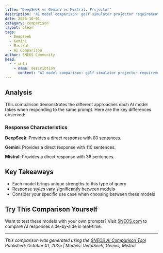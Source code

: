 ```yaml
---
title: "DeepSeek vs Gemini vs Mistral: Projector"
description: "AI model comparison: golf simulator projector requirements..."
date: 2025-10-01
category: comparison
layout: Clean
tags:
  - DeepSeek
  - Gemini
  - Mistral
  - AI Comparison
author: SNEOS Community
head:
  - - meta
    - name: description
      content: "AI model comparison: golf simulator projector requirements..."
---
```


<ChatComparison
  title="DeepSeek vs Gemini vs Mistral: Projector"
  prompt="golf simulator projector requirements"
  :responses='{
    "DeepSeek": "Of course! Here is a comprehensive guide to the projector requirements for a golf simulator, broken down from the absolute essentials to the nice-to-have features.\n\nThe single most important principle for a golf simulator projector is: **You need a *Short-Throw* or *Ultra-Short-Throw* (UST) projector.**\n\nA standard projector mounted at the back of your room will cast a shadow of you and your club on the screen, completely ruining the experience. Short-throw projectors are placed close to the screen, above or below the hitting area, eliminating shadows.\n\n---\n\n### 1. The Non-Negotiable: Throw Ratio\n\nThis is the most critical spec. It defines how far the projector needs to be from the screen to create a certain image size.\n\n*   **Ultra-Short-Throw (UST):** The gold standard. Typically placed **less than 2 feet** from the screen, either on the floor pointing up or on a low shelf. This completely eliminates any chance of shadows and is the most popular choice for dedicated simulators.\n    *   **Look for:** Throw Ratio of **\u003C 0.4**\n*   **Short-Throw (ST):** A good alternative. Mounted on the ceiling, closer to the screen than a standard projector. You need to ensure it\u0027s placed *behind* the golfer\u0027s swing plane to avoid shadows.\n    *   **Look for:** Throw Ratio of **~0.4 - 1.0**\n\n\u003E **Avoid Standard Throw projectors** for golf simulators. They are not suitable.\n\n---\n\n### 2. Key Technical Specifications\n\nOnce you\u0027ve narrowed your search to Short-Throw models, here are the other critical specs to consider.\n\n#### A. Brightness (Lumens)\nYour simulator space is likely not perfectly dark. You need a bright projector to overcome ambient light and produce a vibrant, clear image.\n\n*   **Minimum:** **3,000 ANSI Lumens**\n*   **Recommended:** **3,500 - 4,000\u002B ANSI Lumens**\n*   **Why?** This ensures the image isn\u0027t washed out by room lighting or the light reflected back from your bright impact screen.\n\n#### B. Native Resolution\nThis determines the sharpness and clarity of the course graphics and data. A higher resolution means you can read text and see details on the fairway more easily.\n\n*   **Good (1080p):** **1920 x 1080 (Full HD)**. This is the sweet spot for most home simulators. It\u0027s sharp, widely available, and more affordable than 4K.\n*   **Better (4K):** **3840 x 2160 (4K UHD)**. Offers incredible detail and future-proofing. If your budget allows and you\u0027re using a high-end software like GSPro, TGC 2019, or E6, 4K is a fantastic upgrade.\n*   **Avoid:** 720p and \u0022Supported\u0022 4K (which means it downscales a 4K signal but doesn\u0027t have a true 4K chip).\n\n#### C. Aspect Ratio\n*   **16:9** or **16:10**. This is the standard widescreen format used by almost all simulator software and is what you should look for.\n\n#### D. Input Lag\nThis is the delay between the projector receiving a signal and displaying it. For golf, low input lag is crucial for a responsive feel when navigating menus and seeing your shot data appear instantly.\n\n*   **Target:** **\u003C 50ms** (milliseconds). Many modern projectors, especially gaming models, are well below 30ms, which is excellent. Check reviews for this specific measurement.\n\n---\n\n### 3. Form Factor \u0026 Placement\n\n*   **Ceiling Mount (Short-Throw):** Requires a dedicated mount and careful planning to ensure it\u0027s out of the swing path. Cables need to be run through the ceiling/wall.\n*   **Floor/Table Placement (Ultra-Short-Throw):** Much simpler setup. Can be placed on a low coffee table or a dedicated UST floor plate. **Crucially, if placing on the floor, you MUST get an UST projector with a *keystone correction* feature** to square the image, as the projector won\u0027t be perfectly aligned.\n\n---\n\n### 4. Recommended Projector Types \u0026 Examples\n\n| Projector Type | Best For | Pros | Cons | Example Models |\n| :--- | :--- | :--- | :--- | :--- |\n| **Ultra-Short-Throw (UST)** | **Most Home Setups** | Zero shadows, easy floor placement, clean look. | Can be more expensive. Requires keystone correction if not perfectly aligned. | **BenQ LK936ST**, **Optoma GT1090HDR**, **Epson EH-LS800** |\n| **Short-Throw (ST)** | **Larger/Commercial** | Often brighter for the price, flexible ceiling mounting. | Risk of shadows if not placed correctly. Requires ceiling mount. | **Optoma GT1080HDR**, **BenQ TH671ST** |\n| **4K UST Laser** | **Enthusiasts / Best Quality** | Stunning 4K detail, long-lasting laser light source, high brightness. | Premium price. | **BenQ LK936ST**, **Epson EH-LS800**, **Optoma ZH406UST** |\n\n---\n\n### Quick Checklist for Buying:\n\n1.  **Confirm Throw Ratio:** Is it **\u003C 0.4** (UST) or **\u003C 1.0** (ST)?\n2.  **Check Brightness:** Is it at least **3,500 lumens**?\n3.  **Verify Resolution:** Is it **Native 1080p or 4K**?\n4.  **Consider Light Source:** **Laser** is superior for longevity and instant on/off, but **Lamp-based** models are more affordable.\n5.  **Measure Your Space:** Know your screen size and available distance from the screen to the projector location *before* you buy.\n\n### Final Pro-Tips:\n\n*   **Laser vs. Lamp:** Laser projectors have a longer lifespan (20,000\u002B hours) and maintain brightness better over time. Lamps are cheaper to replace but have a shorter life (~5,000 hours).\n*   **Ambient Light Rejection (ALR):** While more common for standard home theater projectors, if you find a UST with an ALR screen designed for it, the contrast will be phenomenal. Most dedicated simulator screens are high-gain and work well without a specific ALR projector.\n*   **Warranty:** Projectors are a key component. A good warranty (2-3 years) is valuable.\n\nBy focusing on these requirements, you\u0027ll be able to select a projector that provides a bright, sharp, and shadow-free experience, making your golf simulator feel truly professional.",
    "Gemini": "The projector is a crucial component of any golf simulator, as it\u0027s responsible for displaying the course and data you need.  Here\u0027s a breakdown of the key projector requirements for a golf simulator setup:\n\n**1. Resolution:**\n\n*   **1080p (1920x1080):**  This is the *minimum* recommended resolution for a decent golf simulator experience. It provides good image clarity for most screen sizes.  It is considered the budget-friendly option.\n*   **WUXGA (1920x1200):** A slightly wider aspect ratio than 1080p, offering more vertical pixels. Not essential but sometimes found and works fine.\n*   **4K UHD (3840x2160):**  Offers the highest level of detail and a significantly more immersive experience, especially on larger screens. The added sharpness makes the visuals more realistic.  Consider if budget allows, as it requires a beefier computer to run smoothly.  It\u0027s the gold standard.\n\n**2. Brightness (Lumens):**\n\n*   **Minimum: 3000 Lumens:**  Suitable for a completely dark room.\n*   **Recommended: 4000-5000 Lumens:**  Provides good image visibility even with some ambient light in the room.\n*   **Ideal (for brighter environments or larger screens): 5000\u002B Lumens:**  Needed if you have windows or significant overhead lighting.  Brighter is generally better, as you can always dim the projector if needed.\n\n**3. Aspect Ratio:**\n\n*   **16:9:**  The standard widescreen aspect ratio, suitable for most golf simulator software.  Common and readily available.\n*   **4:3:**  Older, less common.  Avoid unless you specifically need it for compatibility with certain software or legacy systems.\n*   **16:10:** Similar to WUXGA resolution, slightyly wider.\n*   **Ultra-Wide (21:9 or similar):**  Less common for golf simulators but can provide a very immersive experience with compatible software and screen setups. Requires careful consideration of screen size and projector placement.\n\n**4. Throw Ratio:**\n\n*   **Throw ratio is CRITICAL.**  It determines the distance the projector needs to be from the screen to achieve the desired image size. It\u0027s calculated as: \u0060Throw Distance / Image Width\u0060.\n*   **Short Throw:**  Projectors with a throw ratio of less than 1.0 (e.g., 0.8:1 or 0.5:1).  Placed closer to the screen, minimizing shadows from players and saving space.  Great for smaller rooms.\n*   **Ultra-Short Throw:** Projectors with a very low throw ratio (e.g., 0.3:1 or less). Can be placed directly beneath the screen, practically eliminating shadows.  Excellent for limited spaces but are more expensive.\n*   **Long Throw:** Projectors with a throw ratio greater than 1.5:1.  Need to be placed further away from the screen.  Suitable for larger rooms where distance isn\u0027t an issue.\n*   **Calculating Throw Distance:**  Before buying, calculate the throw distance needed for your screen size using the projector\u0027s specifications (usually found on the manufacturer\u0027s website).  Measure your space carefully!\n\n**5. Lens Shift:**\n\n*   **Horizontal and Vertical Lens Shift:**  Allows you to adjust the image position without physically moving the projector. This is very helpful for fine-tuning the image and correcting for slight misalignments, especially when ceiling-mounted.  Highly recommended.\n\n**6. Keystone Correction:**\n\n*   **Digital or Manual Keystone Correction:**  Corrects for trapezoidal distortion (where the image is wider at the top or bottom). While helpful, it\u0027s best to minimize keystone correction, as it can slightly reduce image quality. Lens shift is preferable.\n\n**7. Projector Technology:**\n\n*   **DLP (Digital Light Processing):** Generally sharper images, better contrast, and faster response times (important for fast-moving golf swing analysis).  Can sometimes exhibit a \u0022rainbow effect\u0022 for some viewers.\n*   **LCD (Liquid Crystal Display):**  Generally brighter colors and no rainbow effect.  May have slightly lower contrast compared to DLP.\n*   **Laser:** Newest technology. Generally very bright, long lasting light source, and excellent color accuracy. Tend to be higher priced.\n\n**8. Input Lag (Important for gaming/simulation):**\n\n*   **Ideal: Under 30ms:**  Crucial for a responsive golf simulator experience.  High input lag can cause a noticeable delay between your swing and the on-screen action. Check reviews and specifications carefully.\n*   **Acceptable: Under 50ms:** Can be okay for some users, but the delay might be noticeable.\n\n**9. Lamp Life/Light Source:**\n\n*   **Lamp Life (for lamp-based projectors):**  Consider the lamp life, as replacing lamps can be an ongoing expense.  Look for projectors with longer lamp lives (e.g., 4000-6000 hours in normal mode).\n*   **Laser/LED Light Source:**  Laser and LED projectors offer significantly longer lifespans (often 20,000\u002B hours) and more consistent brightness over time.\n\n**10. Mounting Options:**\n\n*   **Ceiling Mount:**  The most common and recommended option for golf simulators, as it keeps the projector out of the way and minimizes shadows.\n*   **Floor Stand/Tabletop:**  Can be used if ceiling mounting isn\u0027t possible, but careful placement is needed to avoid shadows.\n\n**11. Other Considerations:**\n\n*   **Contrast Ratio:**  A higher contrast ratio provides a more vivid and realistic image with deeper blacks.\n*   **Noise Level:**  The projector\u0027s fan noise can be distracting. Look for models with low noise levels (under 30 dB).\n*   **Connectivity:**  Ensure the projector has the necessary inputs (HDMI, VGA, etc.) to connect to your computer and other devices.\n*   **Software Compatibility:**  Verify that the projector is compatible with your golf simulator software and can display the required resolutions and aspect ratios.\n*   **Budget:**  Projector prices can range widely, so set a budget before you start shopping. Remember to factor in the cost of a mount and any necessary cables.\n*   **Reviews:** Read online reviews and compare different models to find the best projector for your needs and budget.\n*   **Screen Surface:**  Consider a screen designed for projector use. These screens have specialized surfaces that improve brightness, contrast, and viewing angle.\n* **Color Accuracy:** While not as critical as some other factors, decent color accuracy will make the experience much more realistic and enjoyable.  Look for projectors with good color gamut coverage (e.g., sRGB, Rec.709).\n\n**In summary:**\n\n*   **Budget-Friendly:** 1080p, 4000\u002B Lumens, short throw or appropriate throw ratio for your space.\n*   **Mid-Range:**  1080p or WUXGA, 4000-5000\u002B Lumens, lens shift, short throw or ultra-short throw.\n*   **High-End:**  4K UHD, 5000\u002B Lumens, lens shift, low input lag, laser light source, excellent color accuracy, ultra-short throw if possible.\n\n**Before you buy:**\n\n1.  **Measure your space:** Accurately measure the distance from where the projector will be mounted to the screen.\n2.  **Determine your screen size:** Decide on the desired screen size (width and height).\n3.  **Calculate throw distance:** Use the projector\u0027s throw ratio specifications to calculate the required throw distance.\n4.  **Consider ambient light:** Evaluate the amount of ambient light in the room.\n5.  **Read reviews:** Research different projector models and read reviews to find the best option for your needs and budget.\n\nBy carefully considering these requirements, you can choose a projector that will provide an immersive and enjoyable golf simulator experience. Good luck!\n",
    "Mistral": "Setting up a golf simulator with a projector involves several key considerations to ensure a high-quality and immersive experience. Here are the main requirements and recommendations for a projector in a golf simulator setup:\n\n### 1. **Resolution**\n- **Minimum:** 1080p (Full HD)\n- **Recommended:** 4K (Ultra HD) for the best visual clarity and detail.\n\n### 2. **Brightness**\n- **Minimum:** 2500 lumens\n- **Recommended:** 3000-4000 lumens for a brighter, more vivid image, especially if there is some ambient light in the room.\n\n### 3. **Contrast Ratio**\n- **Minimum:** 1000:1\n- **Recommended:** 3000:1 or higher for better color accuracy and deeper blacks.\n\n### 4. **Throw Distance**\n- **Short Throw:** Ideal for smaller spaces, as it can project a large image from a short distance.\n- **Standard Throw:** Suitable for larger rooms where the projector can be placed further away from the screen.\n\n### 5. **Aspect Ratio**\n- **Standard:** 16:9 (most common for HD and 4K content)\n- **Widescreen:** 21:9 (for a more immersive experience, if supported by the simulator software)\n\n### 6. **Connectivity**\n- **HDMI:** Essential for connecting to the golf simulator computer or device.\n- **USB:** Useful for firmware updates and additional connectivity options.\n- **Wireless:** Optional, but can be convenient for streaming content.\n\n### 7. **Lamp Life**\n- **Minimum:** 2000 hours\n- **Recommended:** 5000 hours or more for longevity and reduced maintenance.\n\n### 8. **Mounting Options**\n- **Ceiling Mount:** Preferred for a clean setup and to avoid shadows.\n- **Floor Mount:** Possible, but less common due to potential shadows and obstructions.\n\n### 9. **Screen Size**\n- **Minimum:** 100 inches diagonal\n- **Recommended:** 120-150 inches diagonal for a more immersive experience.\n\n### 10. **Additional Features**\n- **Keystone Correction:** Helps adjust the image if the projector is not perfectly aligned.\n- **Lens Shift:** Allows for more flexible placement of the projector.\n- **Low Input Lag:** Important for a responsive gaming experience.\n\n### 11. **Room Considerations**\n- **Lighting:** Ensure the room can be darkened to enhance the projector\u0027s image quality.\n- **Space:** Adequate space for the projector, screen, and golf swing area.\n- **Acoustics:** Consider adding soundproofing or acoustic treatments to improve the audio experience.\n\n### 12. **Software Compatibility**\n- Ensure the projector is compatible with the golf simulator software you plan to use.\n\n### Recommended Projectors\n- **Epson Home Cinema 5050UB:** Known for its high brightness and excellent color accuracy.\n- **BenQ HT3550:** Offers 4K resolution and good brightness for a mid-range price.\n- **Optoma UHD50X:** A budget-friendly 4K option with good brightness and low input lag.\n\nBy considering these factors, you can select a projector that will enhance your golf simulator experience and provide a realistic and enjoyable virtual golfing environment."
  }'
  published-date="18:24"
/>

## Analysis

This comparison demonstrates the different approaches each AI model takes when responding to the same prompt. Here are the key differences observed:

### Response Characteristics

**DeepSeek**: Provides a direct response with 80 sentences. 

**Gemini**: Provides a direct response with 110 sentences. 

**Mistral**: Provides a direct response with 36 sentences. 

## Key Takeaways

- Each model brings unique strengths to this type of query
- Response styles vary significantly between models
- Consider your specific use case when choosing between these models

## Try This Comparison Yourself

Want to test these models with your own prompts? Visit [SNEOS.com](https://sneos.com) to compare AI responses side-by-side in real-time.

---

*This comparison was generated using the [SNEOS AI Comparison Tool](https://sneos.com)*
*Published: October 01, 2025 | Models: DeepSeek, Gemini, Mistral*
